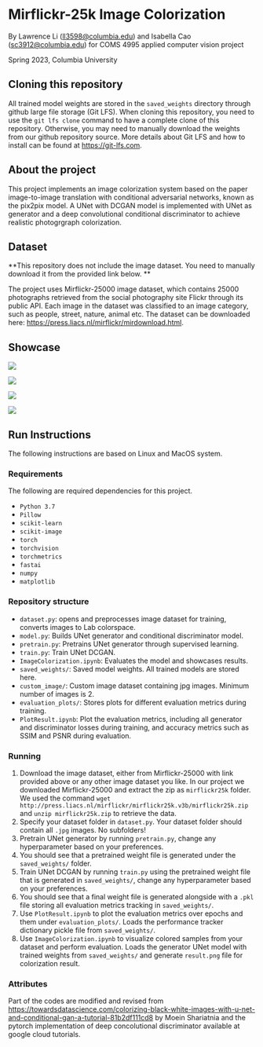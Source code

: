 # Mirflickr-25k Image Colorization

By Lawrence Li (ll3598@columbia.edu) and Isabella Cao (sc3912@columbia.edu) for COMS 4995 applied computer vision project

Spring 2023, Columbia University

## Cloning this repository
All trained model weights are stored in the `saved_weights` directory through github large file storage (Git LFS). When cloning this repository, you need to use the `git lfs clone` command to have a complete clone of this repository. Otherwise, you may need to manually download the weights from our github repository source. More details about Git LFS and how to install can be found at https://git-lfs.com. 

## About the project
This project implements an image colorization system based on the paper image-to-image translation with conditional adversarial networks, known as the pix2pix model. A UNet with DCGAN model is implemented with UNet as generator and a deep convolutional conditional discriminator to achieve realistic photogrgraph colorization.

## Dataset

**This repository does not include the image dataset. You need to manually download it from the provided link below. **

The project uses Mirflickr-25000 image dataset, which contains 25000 photographs retrieved from the social photography site Flickr through its public API. Each image in the dataset was classified to an image category, such as people, street, nature, animal etc. The dataset can be downloaded here: https://press.liacs.nl/mirflickr/mirdownload.html.

## Showcase

![](https://drive.google.com/uc?export=view&id=1uYzBZU_W2-Z4o2U9qC70eR1rFVSxCzAQ)

![](https://drive.google.com/uc?export=view&id=1REyKCB97D7uYAlft1Txr5xmU8ubP0OZD)

![](https://drive.google.com/uc?export=view&id=1SxaGvstDsz1Vx4wxfKFgryahAKpMJiV9)

![](https://drive.google.com/uc?export=view&id=1FXw75FJTUEhWynxzYfCb3Pu4qzDMTTnt)

## Run Instructions

The following instructions are based on Linux and MacOS system. 

### Requirements

The following are required dependencies for this project.

* `Python 3.7`
* `Pillow`
* `scikit-learn`
* `scikit-image`
* `torch`
* `torchvision`
* `torchmetrics`
* `fastai`
* `numpy`
* `matplotlib`

### Repository structure

* `dataset.py`: opens and preprocesses image dataset for training, converts images to Lab colorspace. 
* `model.py`: Builds UNet generator and conditional discriminator model.
* `pretrain.py`: Pretrains UNet generator through supervised learning.
* `train.py`: Train UNet DCGAN.
* `ImageColorization.ipynb`: Evaluates the model and showcases results.
* `saved_weights/`: Saved model weights. All trained models are stored here. 
* `custom_image/`: Custom image dataset containing jpg images. Minimum number of images is 2. 
* `evaluation_plots/`: Stores plots for different evaluation metrics during training.
* `PlotResult.ipynb`: Plot the evaluation metrics, including all generator and discriminator losses during training, and accuracy metrics such as SSIM and PSNR during evaluation.

### Running

1. Download the image dataset, either from Mirflickr-25000 with link provided above or any other image dataset you like. In our project we downloaded Mirflickr-25000 and extract the zip as `mirflickr25k` folder. We used the command `wget http://press.liacs.nl/mirflickr/mirflickr25k.v3b/mirflickr25k.zip` and `unzip mirflickr25k.zip` to retrieve the data.
2. Specify your dataset folder in `dataset.py`. Your dataset folder should contain all `.jpg` images. No subfolders!
3. Pretrain UNet generator by running `pretrain.py`, change any hyperparameter based on your preferences. 
4. You should see that a pretrained weight file is generated under the `saved_weights/` folder.
5. Train UNet DCGAN by running `train.py` using the pretrained weight file that is generated in `saved_weights/`, change any hyperparameter based on your preferences. 
6. You should see that a final weight file is generated alongside with a `.pkl` file storing all evaluation metrics tracking in `saved_weights/`. 
7. Use `PlotResult.ipynb` to plot the evaluation metrics over epochs and them under `evaluation_plots/`. Loads the performance tracker dictionary pickle file from `saved_weights/`.
8. Use `ImageColorization.ipynb` to visualize colored samples from your dataset and perform evaluation. Loads the generator UNet model with trained weights from `saved_weights/` and generate `result.png` file for colorization result. 

### Attributes

Part of the codes are modified and revised from https://towardsdatascience.com/colorizing-black-white-images-with-u-net-and-conditional-gan-a-tutorial-81b2df111cd8 by Moein Shariatnia and the pytorch implementation of deep concolutional discriminator available at google cloud tutorials. 

